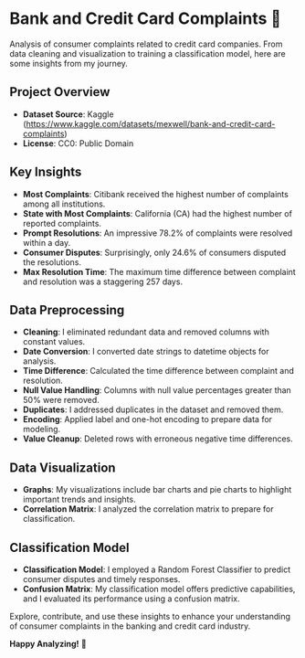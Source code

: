 # Bank and Credit Card Complaints 🏦

Analysis of consumer complaints related to credit card companies. From data cleaning and visualization to training a classification model, here are some insights from my journey.

## Project Overview

- **Dataset Source**: Kaggle (https://www.kaggle.com/datasets/mexwell/bank-and-credit-card-complaints)
- **License**: CC0: Public Domain

## Key Insights

- **Most Complaints**: Citibank received the highest number of complaints among all institutions.
- **State with Most Complaints**: California (CA) had the highest number of reported complaints.
- **Prompt Resolutions**: An impressive 78.2% of complaints were resolved within a day.
- **Consumer Disputes**: Surprisingly, only 24.6% of consumers disputed the resolutions.
- **Max Resolution Time**: The maximum time difference between complaint and resolution was a staggering 257 days.

## Data Preprocessing

- **Cleaning**: I eliminated redundant data and removed columns with constant values.
- **Date Conversion**: I converted date strings to datetime objects for analysis.
- **Time Difference**: Calculated the time difference between complaint and resolution.
- **Null Value Handling**: Columns with null value percentages greater than 50% were removed.
- **Duplicates**: I addressed duplicates in the dataset and removed them.
- **Encoding**: Applied label and one-hot encoding to prepare data for modeling.
- **Value Cleanup**: Deleted rows with erroneous negative time differences.

## Data Visualization

- **Graphs**: My visualizations include bar charts and pie charts to highlight important trends and insights.
- **Correlation Matrix**: I analyzed the correlation matrix to prepare for classification.

## Classification Model
- **Classification Model**: I employed a Random Forest Classifier to predict consumer disputes and timely responses. 
- **Confusion Matrix**: My classification model offers predictive capabilities, and I evaluated its performance using a confusion matrix.

Explore, contribute, and use these insights to enhance your understanding of consumer complaints in the banking and credit card industry.

**Happy Analyzing!** 🚀
